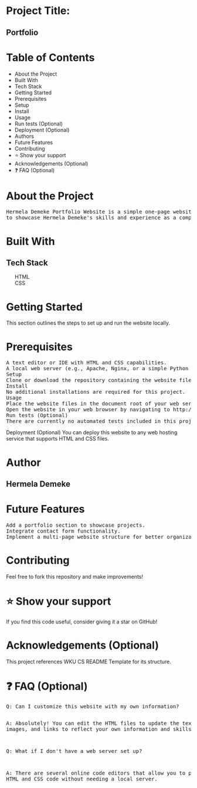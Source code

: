 <h1>Project Title:</h1>
<h2>Portfolio</h2>
<h1>Table of Contents</h1>
<ul>
<li>About the Project</li>
<li>Built With </li>
<li>Tech Stack </li>
<li>Getting Started </li>
<li>Prerequisites </li>
<li>Setup </li>
<li>Install </li>
<li>Usage </li>
<li>Run tests (Optional)</li>
<li>Deployment (Optional)</li>
<li>Authors</li>
<li>Future Features</li>
<li>Contributing</li>
<li>⭐️ Show your support</li>
<li>Acknowledgements (Optional)</li>
<li>❓ FAQ (Optional)</li>
  </ul>
<h1>About the Project</h1>
<pre>
Hermela Demeke Portfolio Website is a simple one-page website built with HTML and CSS,
to showcase Hermela Demeke's skills and experience as a computer scientist.
</pre>
<h1>Built With</h1>
<h2>Tech Stack</h2>
<ul>
HTML <br>
CSS
</ul>

<h1>Getting Started</h1>
This section outlines the steps to set up and run the website locally.

<h1>Prerequisites</h1>
<pre>
A text editor or IDE with HTML and CSS capabilities.
A local web server (e.g., Apache, Nginx, or a simple Python server).
Setup
Clone or download the repository containing the website files.
Install
No additional installations are required for this project.
Usage
Place the website files in the document root of your web server.
Open the website in your web browser by navigating to http://localhost/[your_website_directory].
Run tests (Optional)
There are currently no automated tests included in this project.
</pre>
Deployment (Optional)
You can deploy this website to any web hosting service that supports HTML and CSS files.
<h1>Author</h1>
<h2>Hermela Demeke</h2>
<h1>Future Features</h1>
<pre>
Add a portfolio section to showcase projects.
Integrate contact form functionality.
Implement a multi-page website structure for better organization.
</pre>
<h1>Contributing</h1>
Feel free to fork this repository and make improvements!

<h1>⭐️ Show your support</h1>
If you find this code useful, consider giving it a star on GitHub!

<h1>Acknowledgements (Optional)</h1>
This project references WKU CS README Template for its structure.
<h1>❓ FAQ (Optional)</h1>
<pre>
Q: Can I customize this website with my own information?

A: Absolutely! You can edit the HTML files to update the text, images, and links to reflect your own information and skills.

Q: What if I don't have a web server set up?

A: There are several online code editors that allow you to preview HTML and CSS code without needing a local server.
</pre>
